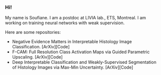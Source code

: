 ### Hi!
My name is Soufiane. I am a postdoc at LIVIA lab., ETS, Montreal. I am working on training neural networks with weak supervision.

Here are some repositories:
- Negative Evidence Matters in Interpretable Histology Image Classification. [ArXiv][Code]
- F-CAM: Full Resolution Class Activation Maps via Guided Parametric Upscaling. [ArXiv][Code]
- Deep Interpretable Classification and Weakly-Supervised Segmentation of Histology Images via Max-Min Uncertainty. [ArXiv][Code]

<!--
**sbelharbi/sbelharbi** is a ✨ _special_ ✨ repository because its `README.md` (this file) appears on your GitHub profile.

Here are some ideas to get you started:

- 🔭 I’m currently working on ...
- 🌱 I’m currently learning ...
- 👯 I’m looking to collaborate on ...
- 🤔 I’m looking for help with ...
- 💬 Ask me about ...
- 📫 How to reach me: ...
- 😄 Pronouns: ...
- ⚡ Fun fact: ...
-->
